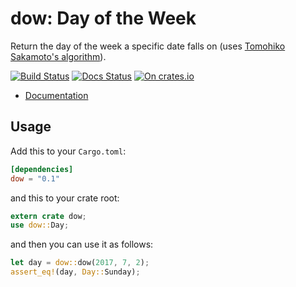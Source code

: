 dow: Day of the Week
===

Return the day of the week a specific date falls on (uses [Tomohiko Sakamoto's algorithm](https://en.wikipedia.org/wiki/Determination_of_the_day_of_the_week#Sakamoto.27s_methods)).

[![Build Status](https://travis-ci.org/neosilky/dow.svg?branch=master)](https://travis-ci.org/neosilky/dow)
[![Docs Status](https://docs.rs/dow/badge.svg)](https://docs.rs/dow)
[![On crates.io](https://img.shields.io/crates/v/dow.svg)](https://crates.io/crates/dow)

- [Documentation](https://docs.rs/dow)

## Usage

Add this to your `Cargo.toml`:

```toml
[dependencies]
dow = "0.1"
```

and this to your crate root:

```rust
extern crate dow;
use dow::Day;
```

and then you can use it as follows:

```rust
let day = dow::dow(2017, 7, 2);
assert_eq!(day, Day::Sunday);
```